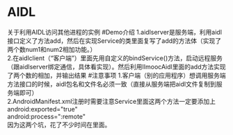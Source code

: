 # AIDL
关于利用AIDL访问其他进程的实例
#Demo介绍
1.aidlserver是服务端，利用aidl接口定义了方法add，然后在实现Service的类里面复写了add的方法体（实现了两个数num1和num2相加功能。）  
2.在aidlclient（“客户端”）里面先用自定义的bindService()方法，启动远程服务（跟aidlserver绑定通信，具体看实现）。然后利用IImoocAidl里面的add方法实现了两个数的相加，并输出结果
#注意事项
1.客户端（别的应用程序）想调用服务端方法接口的时候，aidl包名和文件名必须一致（直接从服务端把aidl文件复制到服务端即可）  
2.AndroidManifest.xml注册时需要注意Service里面这两个方法一定要添加上  
android:exported="true"  
android:process=":remote"  
因为这两个坑，花了不少时间在里面。
